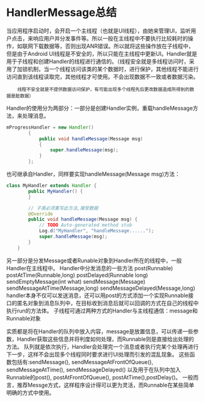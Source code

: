 # HandlerMessage总结

当应用程序启动时，会开启一个主线程（也就是UI线程），由她来管理UI，监听用户点击，来响应用户并分发事件等。所以一般在主线程中不要执行比较耗时的操作，如联网下载数据等，否则出现ANR错误。所以就将这些操作放在子线程中，但是由于Android UI线程是不安全的，所以只能在主线程中更新UI。Handler就是用于子线程和创建Handler的线程进行通信的。（线程安全就是多线程访问时，采用了加锁机制，当一个线程访问该类的某个数据时，进行保护，其他线程不能进行访问直到该线程读取完，其他线程才可使用。不会出现数据不一致或者数据污染。

        线程不安全就是不提供数据访问保护，有可能出现多个线程先后更改数据造成所得到的数据是脏数据）
Handler的使用分为两部分：一部分是创建Handler实例，重载handleMessage方法，来处理消息。
```java
mProgressHandler = new Handler()
        {
            public void handleMessage(Message msg)
            {
                super.handleMessage(msg);
            }
        };
```
也可继承自Handler，同样要实现handleMessage(Message msg)方法：
```java
class MyHandler extends Handler {
        public MyHandler() {
        }

        // 子类必须重写此方法,接受数据
        @Override
        public void handleMessage(Message msg) {
            // TODO Auto-generated method stub
            Log.d("MyHandler", "handleMessage......");
            super.handleMessage(msg);
        }
    }
```
另一部分是分发Message或者Runable对象到Handler所在的线程中，一般Handler在主线程中。
Handler中分发消息的一些方法
          post(Runnable)
          postAtTime(Runnable,long)
          postDelayed(Runnable long)
          sendEmptyMessage(int what)
          sendMessage(Message)
          sendMessageAtTime(Message,long)
          sendMessageDelayed(Message,long)
handler本身不仅可以发送消息，还可以用post的方式添加一个实现Runnable接口的匿名对象到消息队列中，在目标收到消息后就可以回调的方式在自己的线程中执行run的方法体。
子线程可通过两种方式的Handler与主线程通信：message和Runnable对象

实质都是将在Handler的队列中放入内容，message是放置信息，可以传递一些参数，Handler获取这些信息并将判度如何处理，而Runnable则是直接给出处理的方法。
队列就是依次执行，Handler会处理完一个消息或者执行完某个处理再进行下一步，这样不会出现多个线程同时要求进行UI处理而引发的混乱现象。
这些函数包括有:sendMessage(), sendMessageAtFrontOfQueue(), sendMessageAtTime(), sendMessageDelayed()
以及用于在队列中加入Runnable的post(), postAtFrontOfQueue(), postAtTime(),postDelay()。
一般而言，推荐Messge方式，这样程序设计得可以更为灵活，而Runnable在某些简单明确的方式中使用。